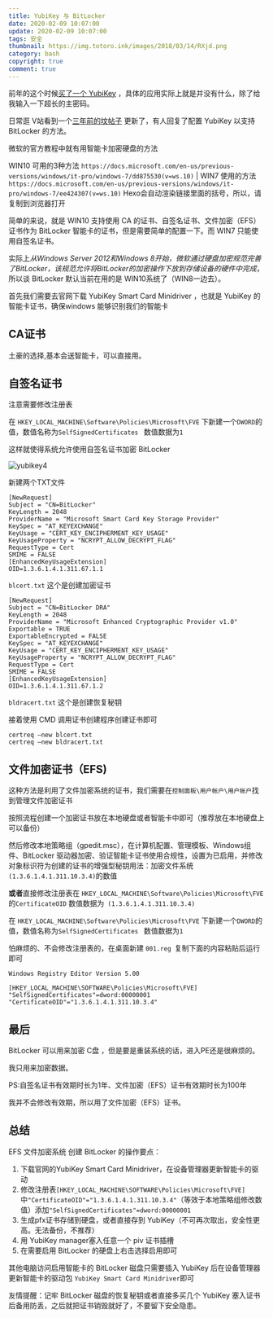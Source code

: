 ```yaml
---
title: YubiKey 与 BitLocker
date: 2020-02-09 10:07:00
update: 2020-02-09 10:07:00
tags: 安全
thumbnail: https://img.totoro.ink/images/2018/03/14/RXjd.png
category: bash
copyright: true
comment: true
---
```


前年的这个时候[买了一个 YubiKey](https://totoro.ink/yubikey.html) ，具体的应用实际上就是并没有什么，除了给我输入一下超长的主密码。

日常逛 V站看到一个[三年前的坟帖子](https://www.v2ex.com/t/376472) 更新了，有人回复了配置 YubiKey 以支持 BitLocker 的方法。

微软的官方教程中就有用智能卡加密硬盘的方法

WIN10 可用的3种方法 <!--more-->`https://docs.microsoft.com/en-us/previous-versions/windows/it-pro/windows-7/dd875530(v=ws.10)` | WIN7 使用的方法 `https://docs.microsoft.com/en-us/previous-versions/windows/it-pro/windows-7/ee424307(v=ws.10)` Hexo会自动渲染链接里面的括号，所以，请复制到浏览器打开

简单的来说，就是 WIN10 支持使用 CA 的证书、自签名证书、文件加密（EFS）证书作为 BitLocker 智能卡的证书，但是需要简单的配置一下。而 WIN7 只能使用自签名证书。

实际上*从Windows Server 2012和Windows 8开始，微软通过硬盘加密规范完善了BitLocker，该规范允许将BitLocker的加密操作下放到存储设备的硬件中完成*，所以谈 BitLocker 默认当前在用的是 WIN10系统了（WIN8一边去）。


首先我们需要去官网下载 YubiKey Smart Card Minidriver ，也就是 YubiKey 的智能卡证书，确保windows 能够识别我们的智能卡

## CA证书

土豪的选择,基本会送智能卡，可以直接用。

## 自签名证书

注意需要修改注册表

在 `HKEY_LOCAL_MACHINE\Software\Policies\Microsoft\FVE` 下新建一个`DWORD`的值，数值名称为`SelfSignedCertificates ` 数值数据为`1`

这样就使得系统允许使用自签名证书加密 BitLocker

![yubikey4](https://img.totoro.ink/images/2018/03/14/RXjd.png)

新建两个TXT文件

```
[NewRequest]
Subject = "CN=BitLocker"
KeyLength = 2048
ProviderName = "Microsoft Smart Card Key Storage Provider"
KeySpec = "AT_KEYEXCHANGE" 
KeyUsage = "CERT_KEY_ENCIPHERMENT_KEY_USAGE"
KeyUsageProperty = "NCRYPT_ALLOW_DECRYPT_FLAG"
RequestType = Cert
SMIME = FALSE
[EnhancedKeyUsageExtension]
OID=1.3.6.1.4.1.311.67.1.1
```

`blcert.txt` 这个是创建加密证书

```
[NewRequest]
Subject = "CN=BitLocker DRA"
KeyLength = 2048
ProviderName = "Microsoft Enhanced Cryptographic Provider v1.0"
Exportable = TRUE 
ExportableEncrypted = FALSE
KeySpec = "AT_KEYEXCHANGE" 
KeyUsage = "CERT_KEY_ENCIPHERMENT_KEY_USAGE"
KeyUsageProperty = "NCRYPT_ALLOW_DECRYPT_FLAG"
RequestType = Cert
SMIME = FALSE
[EnhancedKeyUsageExtension]
OID=1.3.6.1.4.1.311.67.1.2
```

`bldracert.txt` 这个是创建恢复秘钥

接着使用 CMD 调用证书创建程序创建证书即可

```
certreq –new blcert.txt
certreq –new bldracert.txt
```



## 文件加密证书（EFS)

这种方法是利用了文件加密系统的证书，我们需要在`控制面板\用户帐户\用户帐户`找到管理文件加密证书

按照流程创建一个加密证书放在本地硬盘或者智能卡中即可（推荐放在本地硬盘上可以备份）

然后修改本地策略组（gpedit.msc），在计算机配置、管理模板、Windows组件、BitLocker 驱动器加密、验证智能卡证书使用合规性，设置为已启用，并修改对象标识符为创建的证书的增强型秘钥用法：加密文件系统` (1.3.6.1.4.1.311.10.3.4)`的数值

**或者**直接修改注册表在 `HKEY_LOCAL_MACHINE\Software\Policies\Microsoft\FVE` 的`CertificateOID` 数值数据为` (1.3.6.1.4.1.311.10.3.4)`

在 `HKEY_LOCAL_MACHINE\Software\Policies\Microsoft\FVE` 下新建一个`DWORD`的值，数值名称为`SelfSignedCertificates ` 数值数据为`1`

怕麻烦的、不会修改注册表的，在桌面新建 `001.reg `复制下面的内容粘贴后运行即可

```
Windows Registry Editor Version 5.00

[HKEY_LOCAL_MACHINE\SOFTWARE\Policies\Microsoft\FVE]
"SelfSignedCertificates"=dword:00000001
"CertificateOID"="1.3.6.1.4.1.311.10.3.4"
```





## 最后

BitLocker 可以用来加密 C盘 ，但是要是重装系统的话，进入PE还是很麻烦的。

我只用来加密数据。

PS:自签名证书有效期时长为1年、文件加密（EFS）证书有效期时长为100年

我并不会修改有效期，所以用了文件加密（EFS）证书。



## 总结

EFS 文件加密系统 创建 BitLocker 的操作要点：

1. 下载官网的YubiKey Smart Card Minidriver，在设备管理器更新智能卡的驱动
2. 修改注册表`[HKEY_LOCAL_MACHINE\SOFTWARE\Policies\Microsoft\FVE]`中`"CertificateOID"="1.3.6.1.4.1.311.10.3.4"`（等效于本地策略组修改数值）添加`"SelfSignedCertificates"=dword:00000001 `
3. 生成pfx证书存储到硬盘，或者直接存到 YubiKey（不可再次取出，安全性更高。无法备份，不推荐）
4. 用 YubiKey manager塞入任意一个 piv 证书插槽
5. 在需要启用 BitLocker 的硬盘上右击选择启用即可

其他电脑访问启用智能卡的 BitLocker 磁盘只需要插入 YubiKey 后在设备管理器更新智能卡的驱动包 `YubiKey Smart Card Minidriver`即可

友情提醒：记牢 BitLocker 磁盘的恢复秘钥或者直接多买几个 YubiKey 塞入证书后备用防丢，之后就把证书销毁就好了，不要留下安全隐患。



